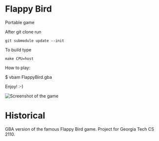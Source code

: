 # Flappy Bird
Portable game

After git clone run

```
git submodule update --init
```

To build type

```
make CPU=host
```

How to play:

$ vbam FlappyBird.gba

Enjoy! :-)

![Screenshot of the game](doc/startscreen.png "Flappy Bird")

# Historical
GBA version of the famous Flappy Bird game. Project for Georgia Tech CS 2110.

